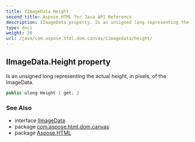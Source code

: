 ```yaml
---
title: IImageData.Height
second_title: Aspose.HTML for Java API Reference
description: IImageData property. Is an unsigned long representing the actual height in pixels of the ImageData
type: docs
weight: 20
url: /java/com.aspose.html.dom.canvas/iimagedata/height/
---
```

## IImageData.Height property

Is an unsigned long representing the actual height, in pixels, of the ImageData.

```java
public ulong Height { get; }
```

### See Also

* interface [IImageData](../)
* package [com.aspose.html.dom.canvas](../../../com.aspose.html.dom.canvas/)
* package [Aspose.HTML](../../../)
